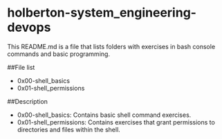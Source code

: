 # holberton-system_engineering-devops

This README.md is a file that lists folders with exercises in bash console commands and basic programming. 

##File list

* 0x00-shell_basics
* 0x01-shell_permissions


##Description

* 0x00-shell_basics: Contains basic shell command exercises.
* 0x01-shell_permissions: Contains exercises that grant permissions to directories and files within the shell. 